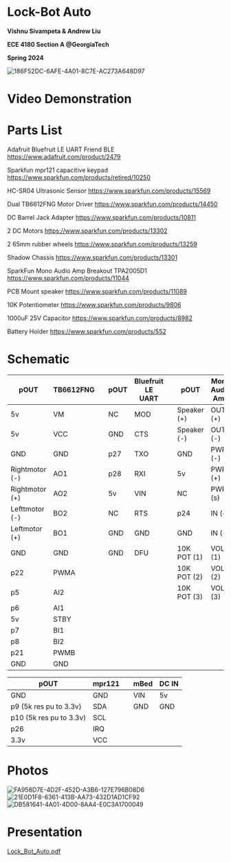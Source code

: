 # Lock-Bot Auto
**Vishnu Sivampeta & Andrew Liu**

**ECE 4180 Section A @GeorgiaTech** 

**Spring 2024**

![186F52DC-6AFE-4A01-8C7E-AC273A648D97](https://github.com/VishnuSivampeta/4180-Final-Project/assets/125213976/1948e6db-4b2b-4572-962d-6981b8344654)

# Video Demonstration

#

# Parts List
Adafruit Bluefruit LE UART Friend BLE https://www.adafruit.com/product/2479

Sparkfun mpr121 capacitive keypad https://www.sparkfun.com/products/retired/10250

HC-SR04 Ultrasonic Sensor https://www.sparkfun.com/products/15569

Dual TB6612FNG Motor Driver https://www.sparkfun.com/products/14450

DC Barrel Jack Adapter https://www.sparkfun.com/products/10811

2 DC Motors https://www.sparkfun.com/products/13302

2 65mm rubber wheels https://www.sparkfun.com/products/13259

Shadow Chassis https://www.sparkfun.com/products/13301

SparkFun Mono Audio Amp Breakout TPA2005D1 https://www.sparkfun.com/products/11044

PCB Mount speaker https://www.sparkfun.com/products/11089

10K Potentiometer https://www.sparkfun.com/products/9806

1000uF 25V Capacitor https://www.sparkfun.com/products/8982

Battery Holder https://www.sparkfun.com/products/552

# Schematic
| pOUT | TB6612FNG |                          | pOUT | Bluefruit LE UART |            | pOUT | Mono Audio Amp|    |  pOUT    |    HC-SR04 |       
| ------------- | ------------- | ---------- | -----------| -------------|  --------- | -----------| ---------|---| ---------| -----------|
| 5v  | VM |                | NC |  MOD|     | Speaker (+)| OUT (+) |                                         |    5V    |  VCC      |
| 5v  | VCC|                | GND | CTS|     |Speaker (-) |OUT (-) |                                             |     p12   |  Trig      | 
| GND  | GND |              | p27 | TXO|     |GND |PWR (-) |                                                     |     p13   |   Echo     |
| Rightmotor (-)  | AO1|    | p28 | RXI|     | 5v|PWR (+) |                                                      |   GND     |   GND     |
| Rightmotor (+)   | AO2|   | 5v |  VIN|     | NC|PWR (s) |
| Lefttmotor (-)   | BO2|   | NC |  RTS|     | p24|IN (+) |
| Leftmotor (+)   | BO1|    | GND | GND|     |GND |IN (-) |
| GND  | GND|               | GND | DFU|     | 10K POT (1)|VOL (1) |
| p22  | PWMA | | | |                        | 10K POT (2)|VOL (2)|    
| p5  | AI2|    |  | |                       | 10K POT (3)|VOL (3)|
| p6  | AI1 |
| 5v  | STBY|
| p7  | BI1 |
| p8  | BI2|
| p21  | PWMB |
| GND  | GND|

| pOUT  |  mpr121 |                 | mBed |  DC IN|
| ------------- | ------------- |---| ---| ---|
| GND  | GND  |                 |  VIN | 5v |
|  p9 (5k res pu to 3.3v)| SDA  |   |GND | GND |
|  p10 (5k res pu to 3.3v) | SCL  | |
| p26  | IRQ  |
| 3.3v  | VCC  |

# Photos
![FA958D7E-4D2F-452D-A3B6-127E796B08D6](https://github.com/VishnuSivampeta/4180-Final-Project/assets/125213976/56838a48-c950-45b2-b441-311d8c78341a)
![21E0D1F8-6361-413B-AA73-432D1AD1CF92](https://github.com/VishnuSivampeta/4180-Final-Project/assets/125213976/57a660da-c50a-4cd9-a4a4-0331b6ca0543)
![DB581641-4A01-4D00-8AA4-E0C3A1700049](https://github.com/VishnuSivampeta/4180-Final-Project/assets/125213976/767075b0-a777-4901-b3dc-fdc542208eea)

# Presentation

[Lock_Bot_Auto.pdf](https://github.com/VishnuSivampeta/4180-Final-Project/files/15044427/Lock_Bot_Auto.pdf)
